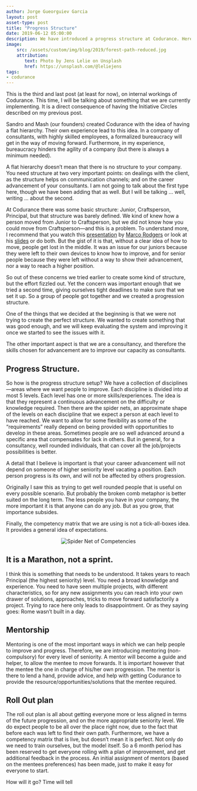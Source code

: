 ```yaml
---
author: Jorge Gueorguiev Garcia
layout: post
asset-type: post
title: "Progress Structure"
date: 2019-06-12 05:00:00
description: We have introduced a progress structure at Codurance. Here there is some information.
image: 
    src: /assets/custom/img/blog/2019/forest-path-reduced.jpg
    attribution:
       text: Photo by Jens Lelie on Unsplash
       href: https://unsplash.com/@leliejens
tags: 
- codurance
---
```


This is the third and last post (at least for now), on internal workings of Codurance. This time, I will be talking about something that we are currently implementing. It is a direct consequence of having the Initiative Circles described on my previous post.

Sandro and Mash (our founders) created Codurance with the idea of having a flat hierarchy. Their own experience lead to this idea. In a company of consultants, with highly skilled employees, a formalized bureaucracy will get in the way of moving forward. Furthermore, in my experience, bureaucracy hinders the agility of a company (but there is always a minimum needed).

A flat hierarchy doesn’t mean that there is no structure to your company. You need structure at two very important points: on dealings with the client, as the structure helps on communication channels; and on the career advancement of your consultants. I am not going to talk about the first type here, though we have been adding that as well. But I will be talking … well, writing ... about the second.

At Codurance there was some basic structure: Junior, Craftsperson, Principal, but that structure was barely defined. We kind of knew how a person moved from Junior to Craftsperson, but we did not know how you could move from Craftsperson—and this is a problem. To understand more, I recommend that you watch this [presentation](https://youtu.be/jA1Q94d2z10?list=PLBzScQzZ83I_qiY6iuS-jHmp1QvdE8m5_) by [Marco Rodgers](https://www.linkedin.com/in/marcorogers/) or look at his [slides](https://speakerdeck.com/polotek/creating-a-career-ladder-for-engineers) or do both. But the gist of it is that, without a clear idea of how to move, people get lost in the middle. It was an issue for our juniors because they were left to their own devices to know how to improve, and for senior people because they were left without a way to show their advancement, nor a way to reach a higher position.

So out of these concerns we tried earlier to create some kind of structure, but the effort fizzled out. Yet the concern was important enough that we tried a second time, giving ourselves tight deadlines to make sure that we set it up. So a group of people got together and we created a progression structure.

One of the things that we decided at the beginning is that we were not trying to create the perfect structure. We wanted to create something that was good enough, and we will keep evaluating the system and improving it once we started to see the issues with it. 

The other important aspect is that we are a consultancy, and therefore the skills chosen for advancement are to improve our capacity as consultants.

## Progress Structure.
So how is the progress structure setup? We have a collection of disciplines—areas where we want people to improve. Each discipline is divided into at most 5 levels. Each level has one or more skills/experiences. The idea is that they represent a continuous advancement on the difficulty or knowledge required. Then there are the spider nets, an approximate shape of the levels on each discipline that we expect a person at each level to have reached. We want to allow for some flexibility as some of the “requirements” really depend on being provided with opportunities to develop in these areas. Sometimes people are so well advanced around a specific area that compensates for lack in others. But in general, for a consultancy, well rounded individuals, that can cover all the job/projects possibilities is better.

A detail that I believe is important is that your career advancement will not depend on someone of higher seniority level vacating a position. Each person progress is its own, and will not be affected by others progression.

Originally I saw this as trying to get well rounded people that is useful on every possible scenario. But probably the broken comb metaphor is better suited on the long term. The less people you have in your company, the more important it is that anyone can do any job. But as you grow, that importance subsides.

Finally, the competency matrix that we are using is not a tick-all-boxes idea. It provides a general idea of  expectations.

<center><img alt="Spider Net of Competencies" src="/assets/custom/img/blog/2019/spider-net.png"/></center>

##  It is a Marathon, not a sprint.
I think this is something that needs to be understood. It takes years to reach Principal (the highest seniority) level. You need a broad knowledge and experience. You need to have seen multiple projects, with different characteristics, so for any new assignments you can reach into your own drawer of solutions, approaches, tricks to move forward satisfactorily a project. Trying to race here only leads to disappointment. Or as they saying goes: Rome wasn’t built in a day.

## Mentorship
Mentoring is one of the most important ways in which we can help people to improve and progress. Therefore, we are introducing mentoring (non-compulsory) for every level of seniority. A mentor will become a guide and helper, to allow the mentee to move forwards. It is important however that the mentee the one in charge of his/her own progression. The mentor is there to lend a hand, provide advice, and help with getting Codurance to provide the resource/opportunities/solutions that the mentee required.

## Roll Out plan

The roll out plan is all about getting everyone more or less aligned in terms of the future progression, and on the more appropriate seniority level. We do expect people to be all over the place right now, due to the fact that before each was left to find their own path. Furthermore, we have a competency matrix that is live, but doesn’t mean it is perfect. Not only do we need to train ourselves, but the model itself. So a 6 month period has been reserved to get everyone rolling with a plan of improvement, and get additional feedback in the process. An initial assignment of mentors (based on the mentees preferences) has been made, just to make it easy for everyone to start.



How will it go? Time will tell
